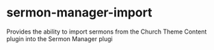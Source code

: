 # sermon-manager-import
Provides the ability to import sermons from the Church Theme Content plugin into the Sermon Manager plugi
